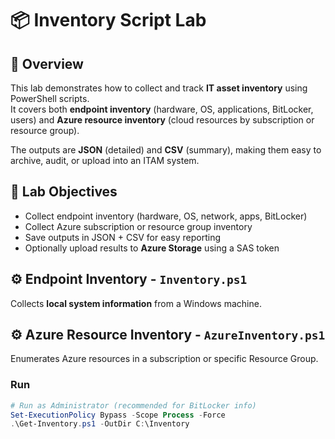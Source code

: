 # 📦 Inventory Script Lab

## 📌 Overview
This lab demonstrates how to collect and track **IT asset inventory** using PowerShell scripts.  
It covers both **endpoint inventory** (hardware, OS, applications, BitLocker, users) and **Azure resource inventory** (cloud resources by subscription or resource group).  

The outputs are **JSON** (detailed) and **CSV** (summary), making them easy to archive, audit, or upload into an ITAM system.



## 🧩 Lab Objectives
- Collect endpoint inventory (hardware, OS, network, apps, BitLocker)  
- Collect Azure subscription or resource group inventory  
- Save outputs in JSON + CSV for easy reporting  
- Optionally upload results to **Azure Storage** using a SAS token  



## ⚙️ Endpoint Inventory - `Inventory.ps1`
Collects **local system information** from a Windows machine.

## ⚙️ Azure Resource Inventory - `AzureInventory.ps1`
Enumerates Azure resources in a subscription or specific Resource Group.


### Run
```powershell
# Run as Administrator (recommended for BitLocker info)
Set-ExecutionPolicy Bypass -Scope Process -Force
.\Get-Inventory.ps1 -OutDir C:\Inventory
